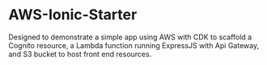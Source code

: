 # AWS-Ionic-Starter
Designed to demonstrate a simple app using AWS with CDK to scaffold a Cognito resource, a Lambda function running ExpressJS with Api Gateway, and S3 bucket to host front end resources.
